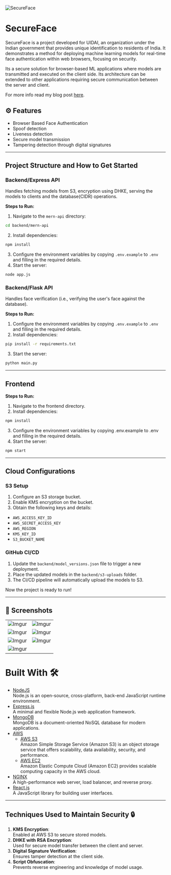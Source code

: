 
![SecureFace](https://socialify.git.ci/krrish-sehgal/SecureFace/image?description=1&forks=1&issues=1&name=1&owner=1&pulls=1&theme=Auto)

# SecureFace
SecureFace is a project developed for UIDAI, an organization under the Indian government that provides unique identification to residents of India. It demonstrates a method for deploying machine learning models for real-time face authentication within web browsers, focusing on security.

Its a secure solution for browser-based ML applications where models are transmitted and executed on the client side. Its architecture can be extended to other applications requiring secure communication between the server and client.

For more info read my blog post [here](https://medium.com/@krrishsehgal03/how-we-secured-ml-models-for-real-time-authentication-on-browsers-3411ae40bc05).

## ⚙️ Features
- Browser Based Face Authentication
- Spoof detection
- Liveness detection
- Secure model transmission
- Tampering detection through digital signatures

---

## Project Structure and How to Get Started

### Backend/Express API
Handles fetching models from S3, encryption using DHKE, serving the models to clients and the database(CIDR) operations.

**Steps to Run:**
1. Navigate to the `mern-api` directory:
```bash 
cd backend/mern-api
```
2. Install dependencies:
```bash
npm install
```
3. Configure the environment variables by copying `.env.example` to `.env` and filling in the required details.
4. Start the server:
```bash
node app.js
```

### Backend/Flask API
Handles face verification (i.e., verifying the user's face against the database).  

**Steps to Run:**
1. Configure the environment variables by copying `.env.example` to `.env` and filling in the required details.
2. Install dependencies:

```bash
pip install -r requirements.txt
```
3. Start the server:
```bash
python main.py
```
---

## Frontend

**Steps to Run:**
1. Navigate to the frontend directory.
2. Install dependencies:
```bash
npm install
```
3. Configure the environment variables by copying .env.example to .env and filling in the required details.
4. Start the server:
```bash
npm start
```

---

## Cloud Configurations

### S3 Setup
1. Configure an S3 storage bucket.
2. Enable KMS encryption on the bucket.
3. Obtain the following keys and details:
- `AWS_ACCESS_KEY_ID`
- `AWS_SECRET_ACCESS_KEY`
- `AWS_REGION`
- `KMS_KEY_ID`
- `S3_BUCKET_NAME`

### GitHub CI/CD
1. Update the `backend/model_versions.json` file to trigger a new deployment.
2. Place the updated models in the `backend/s3-uploads` folder.
3. The CI/CD pipeline will automatically upload the models to S3.

Now the project is ready to run!

---

## 📸 Screenshots

|||
|:----------------------------------------:|:-----------------------------------------:|
| ![Imgur](https://i.imgur.com/nn0mglY.png) | ![Imgur](https://i.imgur.com/ofUs0re.png) |
| ![Imgur](https://i.imgur.com/JDlxUXk.png) | ![Imgur](https://i.imgur.com/TCgxsRR.png) |
| ![Imgur](https://i.imgur.com/TCgxsRR.png) | ![Imgur](https://i.imgur.com/DAyPZCJ.png) |
| ![Imgur](https://i.imgur.com/yl47zvk.png) | 

# Built With 🛠

- [NodeJS](https://nodejs.org/en/)  
  Node.js is an open-source, cross-platform, back-end JavaScript runtime environment.  
- [Express.js](https://expressjs.com/)  
  A minimal and flexible Node.js web application framework.  
- [MongoDB](https://www.mongodb.com/)  
  MongoDB is a document-oriented NoSQL database for modern applications.  
- [AWS](https://aws.amazon.com)  
  - [AWS S3](https://aws.amazon.com/s3/)  
    Amazon Simple Storage Service (Amazon S3) is an object storage service that offers scalability, data availability, security, and performance.  
  - [AWS EC2](https://aws.amazon.com/ec2/)  
    Amazon Elastic Compute Cloud (Amazon EC2) provides scalable computing capacity in the AWS cloud.  
- [NGINX](https://nginx.org/en/)  
  A high-performance web server, load balancer, and reverse proxy.  
- [React.js](https://reactjs.org/)  
  A JavaScript library for building user interfaces.  

---

## Techniques Used to Maintain Security 🔒

1. **KMS Encryption**:  
   Enabled at AWS S3 to secure stored models.  
2. **DHKE with RSA Encryption**:  
   Used for secure model transfer between the client and server.  
3. **Digital Signature Verification**:  
   Ensures tamper detection at the client side.  
4. **Script Obfuscation**:  
   Prevents reverse engineering and knowledge of model usage.  



